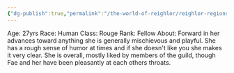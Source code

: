 ```yaml
---
{"dg-publish":true,"permalink":"/the-world-of-reighlor/reighlor-regions/kingdom-of-leloria/joleria/guilds-of-joleria/conquest-of-glory-cog/other-cog-members/ezzel-yemoore/"}
---
```


Age: 27yrs 
Race: Human 
Class: Rouge 
Rank: Fellow 
About: Forward in her advances toward anything she is generally mischievous and playful. She has a rough sense of humor at times and if she doesn't like you she makes it very clear. She is overall, mostly liked by members of the guild, though Fae and her have been pleasantly at each others throats.